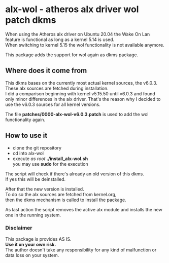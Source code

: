 # alx-wol - atheros alx driver wol patch dkms

When using the Atheros alx driver on Ubuntu 20.04 the Wake On Lan feature is functional as long as a kernel 5.14 is used.  
When switching to kernel 5.15 the wol functionality is not available anymore.

This package adds the support for wol again as dkms package.

## Where does it come from

This dkms bases on the currently most actual kernel sources, the v6.0.3.  
These alx sources are fetched during installation.  
I did a comparison beginning with kernel v5.15.50 until v6.0.3 and found only minor differences in the alx driver. That's the reason why I decided to use the v6.0.3 sources for all kernel versions.

The file **patches/0000-alx-wol-v6.0.3.patch** is used to add the wol functionality again.

## How to use it

- clone the git repository
- cd into alx-wol
- execute *as root* **./install_alx-wol.sh**  
  you may use **sudo** for the execution

The script will check if there's already an old version of this dkms.  
If yes this will be deinstalled.

After that the new version is installed.  
To do so the alx sources are fetched from kernel.org,  
then the dkms mechanism is called to install the package.

As last action the script removes the active alx module and installs the new one in the running system.

### Disclaimer

This package is provides AS IS.  
**Use it on your own risk.**  
The author doesn't take any responsibility for any kind of malfunction or data loss on your system.